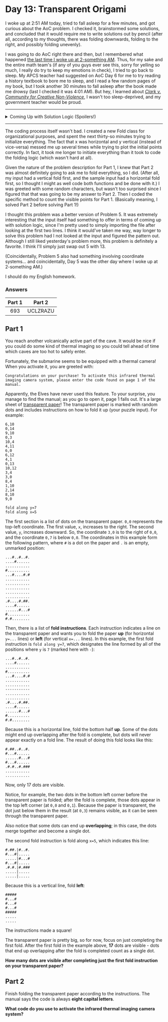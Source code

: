 # Day 13: Transparent Origami
I woke up at 2:51 AM today, tried to fall asleep for a few minutes, and got curious about the AoC problem. I checked it, brainstormed some solutions, and concluded that it would require me to write solutions out by pencil (after all, according to my thoughts, there was folding downwards, folding to the right, and possibly folding unevenly).

I was going to do AoC right there and then, but I remembered what happened [the last time I woke up at 2-something AM](https://github.com/Daphne-Qin/AdventOfCode2021/tree/main/Problem05#day-5-hydrothermal-venture). Thus, for my sake and the entire math team's (if any of you guys ever see this, sorry for yelling so much, I really do try to keep my emotions in check), I tried to go back to sleep. My APCS teacher had suggested on AoC Day 6 for me to try reading a history textbook to bore me to sleep, and I read a few random pages of my book, but I took another 30 minutes to fall asleep after the book made me drowsy (last I checked it was 4:01 AM). But hey, I learned about [*Clark v. Community for Creative Non-Violence*](https://en.wikipedia.org/wiki/Clark_v._Community_for_Creative_Non-Violence), I wasn't too sleep-deprived, and my government teacher would be proud.

---

<details>
  <summary>Coming Up with Solution Logic (Spoilers!)</summary>
  And it was a good thing I waited to do the AoC. On the way back from school, I was bored and wanted to procrastinate on my English homework, so I reread today's problem again. I first noticed that I would only have to fold up and left, which I'd missed on my first read. This time, however, I also looked at my input, scrolled to the bottom, and realized that there was no need for me to worry about the folding being uneven.
  <br><br>
  At least for me, the first x fold is `655`, the second is `327`, the third is `163`, the fourth is `81`, and the fifth is `40`. The board's initial x is thus `1311`, and after the first fold it is `655`. Notice that 655 is right in the middle of 1311, and that 327 is right in the middle of 655. This pattern holds true for the rest of the x folds, and all of the y folds.
  <br><br>
  This greatly simplified the problem for me, and I know that had I attempted this problem at 3 in the morning, I would probably have not noticed this pattern at all and would have tried to experiment with folding unevenly.
</details>

---

The coding process itself wasn't bad. I created a new Fold class for organizational purposes, and spent the next thirty-so minutes trying to initialize everything. The fact that x was horizontal and y vertical (instead of vice-versa) messed me up several times while trying to plot the initial points correctly. In fact, it took me longer to initiate everything than it took to code the folding logic (which wasn't hard at all).

Given the nature of the problem description for Part 1, I knew that Part 2 was almost definitely going to ask me to fold everything, so I did. (After all, my input had a vertical fold first, and the sample input had a horizontal fold first, so I thought I might as well code both functions and be done with it.) I was greeted with some random characters, but wasn't too surprised since I figured that that was going to be my answer to Part 2. Then I coded the specific method to count the visible points for Part 1. (Basically meaning, I solved Part 2 before solving Part 1!)

I thought this problem was a better version of Problem 5. It was extremely interesting that the input itself had something to offer in terms of coming up with solution logic, since I'm pretty used to simply importing the file after looking at the first two lines. I think it would've taken me way, way longer to solve this problem had I not looked at the input and figured the pattern out. Although I still liked yesterday's problem more, this problem is definitely a favorite. I think I'll simply just swap out 5 with 13.

(Coincidentally, Problem 5 also had something involving coordinate systems... and coincidentally, Day 5 was the other day where I woke up at 2-something AM.)

I should do my English homework.

### Answers
| Part 1 | Part 2 |
| :---: | :---: |
| 693 | UCLZRAZU |

## Part 1
You reach another volcanically active part of the cave. It would be nice if you could do some kind of thermal imaging so you could tell ahead of time which caves are too hot to safely enter.

Fortunately, the submarine seems to be equipped with a thermal camera! When you activate it, you are greeted with:

`Congratulations on your purchase! To activate this infrared thermal imaging camera system, please enter the code found on page 1 of the manual.`

Apparently, the Elves have never used this feature. To your surprise, you manage to find the manual; as you go to open it, page 1 falls out. It's a large sheet of [transparent paper](https://en.wikipedia.org/wiki/Transparency_(projection))! The transparent paper is marked with random dots and includes instructions on how to fold it up (your puzzle input). For example:

```
6,10
0,14
9,10
0,3
10,4
4,11
6,0
6,12
4,1
0,13
10,12
3,4
3,0
8,4
1,10
2,14
8,10
9,0

fold along y=7
fold along x=5
```

The first section is a list of dots on the transparent paper. `0,0` represents the top-left coordinate. The first value, `x`, increases to the right. The second value, `y`, increases downward. So, the coordinate `3,0` is to the right of `0,0`, and the coordinate `0,7` is below `0,0`. The coordinates in this example form the following pattern, where `#` is a dot on the paper and `.` is an empty, unmarked position:

```
...#..#..#.
....#......
...........
#..........
...#....#.#
...........
...........
...........
...........
...........
.#....#.##.
....#......
......#...#
#..........
#.#........
```

Then, there is a list of **fold instructions**. Each instruction indicates a line on the transparent paper and wants you to fold the paper **up** (for horizontal `y=...` lines) or **left** (for vertical `x=...` lines). In this example, the first fold instruction is `fold along y=7`, which designates the line formed by all of the positions where `y` is `7` (marked here with `-`):

```
...#..#..#.
....#......
...........
#..........
...#....#.#
...........
...........
-----------
...........
...........
.#....#.##.
....#......
......#...#
#..........
#.#........
```

Because this is a horizontal line, fold the bottom half **up**. Some of the dots might end up overlapping after the fold is complete, but dots will never appear exactly on a fold line. The result of doing this fold looks like this:

```
#.##..#..#.
#...#......
......#...#
#...#......
.#.#..#.###
...........
...........
```

Now, only 17 dots are visible.

Notice, for example, the two dots in the bottom left corner before the transparent paper is folded; after the fold is complete, those dots appear in the top left corner (at `0,0` and `0,1`). Because the paper is transparent, the dot just below them in the result (at `0,3`) remains visible, as it can be seen through the transparent paper.

Also notice that some dots can end up **overlapping**; in this case, the dots merge together and become a single dot.

The second fold instruction is fold along `x=5`, which indicates this line:

```
#.##.|#..#.
#...#|.....
.....|#...#
#...#|.....
.#.#.|#.###
.....|.....
.....|.....
```

Because this is a vertical line, fold **left**:

```
#####
#...#
#...#
#...#
#####
.....
.....
```

The instructions made a square!

The transparent paper is pretty big, so for now, focus on just completing the first fold. After the first fold in the example above, **17** dots are visible - dots that end up overlapping after the fold is completed count as a single dot.

**How many dots are visible after completing just the first fold instruction on your transparent paper?**

## Part 2
Finish folding the transparent paper according to the instructions. The manual says the code is always **eight capital letters**.

**What code do you use to activate the infrared thermal imaging camera system?**
